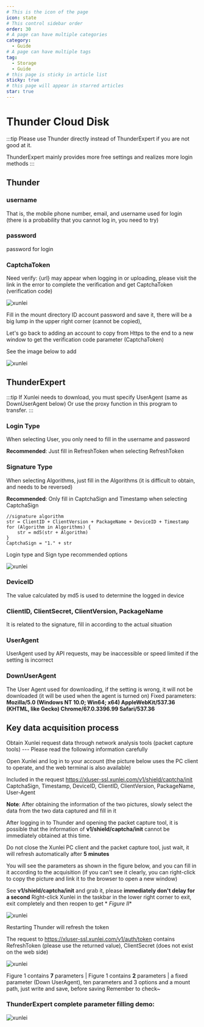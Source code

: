 ```yaml
---
# This is the icon of the page
icon: state
# This control sidebar order
order: 30
# A page can have multiple categories
category:
  - Guide
# A page can have multiple tags
tag:
  - Storage
  - Guide
# this page is sticky in article list
sticky: true
# this page will appear in starred articles
star: true
---
```


# Thunder Cloud Disk

:::tip
Please use Thunder directly instead of ThunderExpert if you are not good at it.

ThunderExpert mainly provides more free settings and realizes more login methods
:::

## Thunder

### username

That is, the mobile phone number, email, and username used for login (there is a probability that you cannot log in, you need to try)

### password

password for login

### CaptchaToken

Need verify: {url} may appear when logging in or uploading, please visit the link in the error to complete the verification and get CaptchaToken (verification code)

![xunlei](/img/drivers/xunlei/x1.png)

Fill in the mount directory ID account password and save it, there will be a big lump in the upper right corner (cannot be copied),

Let's go back to adding an account to copy from Https to the end to a new window to get the verification code parameter (CaptchaToken)

See the image below to add

![xunlei](/img/drivers/xunlei/x2.png)

## ThunderExpert

:::tip
If Xunlei needs to download, you must specify UserAgent (same as DownUserAgent below)
Or use the proxy function in this program to transfer.
:::

### Login Type

When selecting User, you only need to fill in the username and password

**Recommended**: Just fill in RefreshToken when selecting RefreshToken

### Signature Type

When selecting Algorithms, just fill in the Algorithms (it is difficult to obtain, and needs to be reversed)

**Recommended**: Only fill in CaptchaSign and Timestamp when selecting CaptchaSign

```
//signature algorithm
str = ClientID + ClientVersion + PackageName + DeviceID + Timestamp
for (Algorithm in Algorithms) {
    str = md5(str + Algorithm)
}
CaptchaSign = "1." + str
```

Login type and Sign type recommended options

![xunlei](/img/drivers/xunlei/x3.png)

### DeviceID

The value calculated by md5 is used to determine the logged in device

### ClientID, ClientSecret, ClientVersion, PackageName

It is related to the signature, fill in according to the actual situation

### UserAgent

UserAgent used by API requests, may be inaccessible or speed limited if the setting is incorrect

### DownUserAgent

The User Agent used for downloading, if the setting is wrong, it will not be downloaded (it will be used when the agent is turned on) Fixed parameters:
**Mozilla/5.0 (Windows NT 10.0; Win64; x64) AppleWebKit/537.36 (KHTML, like Gecko) Chrome/67.0.3396.99 Safari/537.36**

## Key data acquisition process

Obtain Xunlei request data through network analysis tools (packet capture tools) --- Please read the following information carefully

Open Xunlei and log in to your account (the picture below uses the PC client to operate, and the web terminal is also available)

Included in the request https://xluser-ssl.xunlei.com/v1/shield/captcha/init
CaptchaSign, Timestamp, DeviceID, ClientID, ClientVersion, PackageName, User-Agent

**Note**: After obtaining the information of the two pictures, slowly select the data from the two data captured and fill in it

After logging in to Thunder and opening the packet capture tool, it is possible that the information of **v1/shield/captcha/init** cannot be immediately obtained at this time.

Do not close the Xunlei PC client and the packet capture tool, just wait, it will refresh automatically after **5 minutes**

You will see the parameters as shown in the figure below, and you can fill in it according to the acquisition (if you can't see it clearly, you can right-click to copy the picture and link it to the browser to open a new window)

See **v1/shield/captcha/init** and grab it, please **immediately don't delay for a second** Right-click Xunlei in the taskbar in the lower right corner to exit, exit completely and then reopen to get * *Figure II**

![xunlei](/img/drivers/xunlei/x4.png)

Restarting Thunder will refresh the token

The request to https://xluser-ssl.xunlei.com/v1/auth/token contains RefreshToken (please use the returned value), ClientSecret (does not exist on the web side)

![xunlei](/img/drivers/xunlei/x5.png)

Figure 1 contains **7** parameters | Figure 1 contains **2** parameters | a fixed parameter (Down UserAgent), ten parameters and 3 options and a mount path, just write and save, before saving Remember to check~

### ThunderExpert complete parameter filling demo:

![xunlei](/img/drivers/xunlei/x6.png)